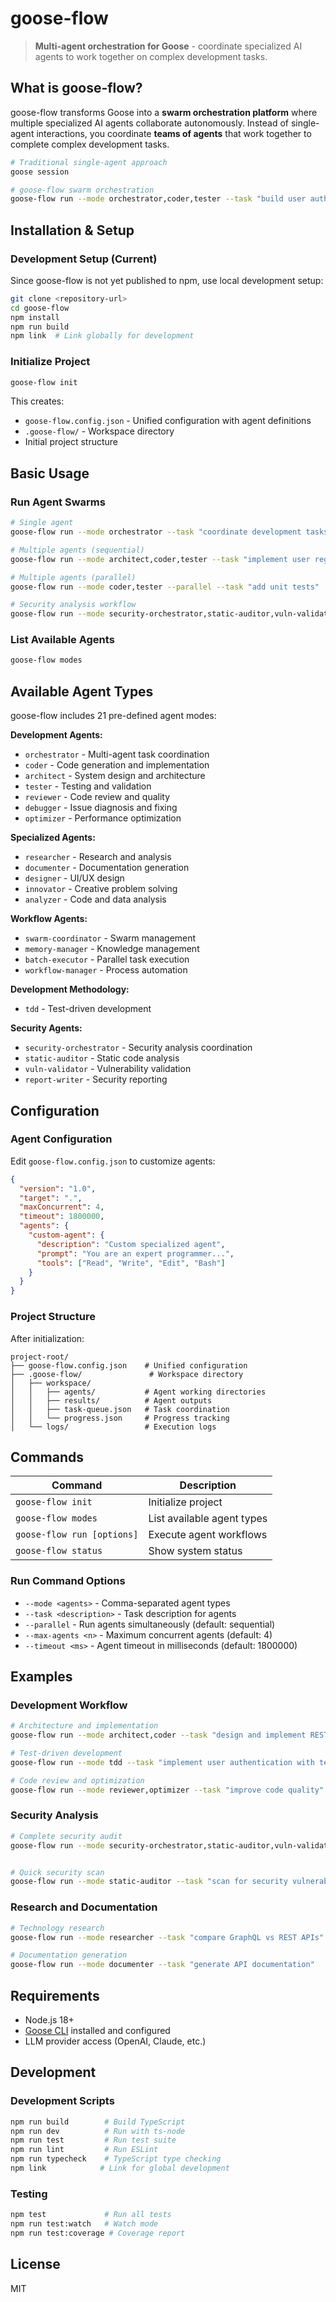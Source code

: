 # goose-flow

> **Multi-agent orchestration for Goose** - coordinate specialized AI agents to work together on complex development tasks.

## What is goose-flow?

goose-flow transforms Goose into a **swarm orchestration platform** where multiple specialized AI agents collaborate autonomously. Instead of single-agent interactions, you coordinate **teams of agents** that work together to complete complex development tasks.

```bash
# Traditional single-agent approach
goose session

# goose-flow swarm orchestration
goose-flow run --mode orchestrator,coder,tester --task "build user authentication API"
```

## Installation & Setup

### Development Setup (Current)

Since goose-flow is not yet published to npm, use local development setup:

```bash
git clone <repository-url>
cd goose-flow
npm install
npm run build
npm link  # Link globally for development
```

### Initialize Project

```bash
goose-flow init
```

This creates:
- `goose-flow.config.json` - Unified configuration with agent definitions
- `.goose-flow/` - Workspace directory
- Initial project structure

## Basic Usage

### Run Agent Swarms

```bash
# Single agent
goose-flow run --mode orchestrator --task "coordinate development tasks"

# Multiple agents (sequential)
goose-flow run --mode architect,coder,tester --task "implement user registration"

# Multiple agents (parallel)
goose-flow run --mode coder,tester --parallel --task "add unit tests"

# Security analysis workflow
goose-flow run --mode security-orchestrator,static-auditor,vuln-validator,report-writer
```

### List Available Agents

```bash
goose-flow modes
```

## Available Agent Types

goose-flow includes 21 pre-defined agent modes:

**Development Agents:**
- `orchestrator` - Multi-agent task coordination
- `coder` - Code generation and implementation  
- `architect` - System design and architecture
- `tester` - Testing and validation
- `reviewer` - Code review and quality
- `debugger` - Issue diagnosis and fixing
- `optimizer` - Performance optimization

**Specialized Agents:**
- `researcher` - Research and analysis
- `documenter` - Documentation generation
- `designer` - UI/UX design
- `innovator` - Creative problem solving
- `analyzer` - Code and data analysis

**Workflow Agents:**
- `swarm-coordinator` - Swarm management
- `memory-manager` - Knowledge management
- `batch-executor` - Parallel task execution
- `workflow-manager` - Process automation

**Development Methodology:**
- `tdd` - Test-driven development

**Security Agents:**
- `security-orchestrator` - Security analysis coordination
- `static-auditor` - Static code analysis
- `vuln-validator` - Vulnerability validation
- `report-writer` - Security reporting

## Configuration

### Agent Configuration

Edit `goose-flow.config.json` to customize agents:

```json
{
  "version": "1.0",
  "target": ".",
  "maxConcurrent": 4,
  "timeout": 1800000,
  "agents": {
    "custom-agent": {
      "description": "Custom specialized agent",
      "prompt": "You are an expert programmer...",
      "tools": ["Read", "Write", "Edit", "Bash"]
    }
  }
}
```

### Project Structure

After initialization:

```
project-root/
├── goose-flow.config.json    # Unified configuration
├── .goose-flow/               # Workspace directory
│   ├── workspace/
│   │   ├── agents/           # Agent working directories
│   │   ├── results/          # Agent outputs
│   │   ├── task-queue.json   # Task coordination
│   │   └── progress.json     # Progress tracking
│   └── logs/                 # Execution logs
```

## Commands

| Command | Description |
|---------|-------------|
| `goose-flow init` | Initialize project |
| `goose-flow modes` | List available agent types |
| `goose-flow run [options]` | Execute agent workflows |
| `goose-flow status` | Show system status |

### Run Command Options

- `--mode <agents>` - Comma-separated agent types
- `--task <description>` - Task description for agents
- `--parallel` - Run agents simultaneously (default: sequential)
- `--max-agents <n>` - Maximum concurrent agents (default: 4)
- `--timeout <ms>` - Agent timeout in milliseconds (default: 1800000)

## Examples

### Development Workflow

```bash
# Architecture and implementation
goose-flow run --mode architect,coder --task "design and implement REST API"

# Test-driven development
goose-flow run --mode tdd --task "implement user authentication with tests"

# Code review and optimization
goose-flow run --mode reviewer,optimizer --task "improve code quality"
```

### Security Analysis

```bash
# Complete security audit
goose-flow run --mode security-orchestrator,static-auditor,vuln-validator,report-writer


# Quick security scan
goose-flow run --mode static-auditor --task "scan for security vulnerabilities"
```

### Research and Documentation

```bash
# Technology research
goose-flow run --mode researcher --task "compare GraphQL vs REST APIs"

# Documentation generation
goose-flow run --mode documenter --task "generate API documentation"
```

## Requirements

- Node.js 18+
- [Goose CLI](https://github.com/block/goose) installed and configured
- LLM provider access (OpenAI, Claude, etc.)

## Development

### Development Scripts

```bash
npm run build        # Build TypeScript
npm run dev          # Run with ts-node
npm run test         # Run test suite
npm run lint         # Run ESLint
npm run typecheck    # TypeScript type checking
npm link            # Link for global development
```

### Testing

```bash
npm test             # Run all tests
npm run test:watch   # Watch mode
npm run test:coverage # Coverage report
```

## License

MIT